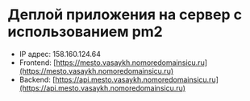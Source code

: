 # Деплой приложения на сервер с использованием pm2

 * IP адрес: 158.160.124.64 
 * Frontend: [https://mesto.vasaykh.nomoredomainsicu.ru](https://mesto.vasaykh.nomoredomainsicu.ru)
 * Backend: [https://api.mesto.vasaykh.nomoredomainsicu.ru](https://api.mesto.vasaykh.nomoredomainsicu.ru)